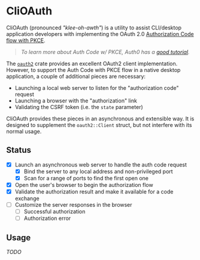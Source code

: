 # CliOAuth

CliOAuth (pronounced _"klee-oh-awth"_) is a utility to assist CLI/desktop application developers with implementing the
OAuth 2.0 [Authorization Code flow with PKCE][1].

> _To learn more about Auth Code w/ PKCE, Auth0 has a [good tutorial][2]._

The [`oauth2`][3] crate provides an excellent OAuth2 client implementation. However, to support the Auth Code with PKCE
flow in a native desktop application, a couple of additional pieces are necessary:

- Launching a local web server to listen for the "authorization code" request
- Launching a browser with the "authorization" link
- Validating the CSRF token (i.e. the `state` parameter)

CliOAuth provides these pieces in an asynchronous and extensible way. It is designed to supplement the `oauth2::Client`
struct, but not interfere with its normal usage.

## Status

- [x] Launch an asynchronous web server to handle the auth code request
  - [x] Bind the server to any local address and non-privileged port
  - [x] Scan for a range of ports to find the first open one
- [x] Open the user's browser to begin the authorization flow
- [x] Validate the authorization result and make it available for a code exchange
- [ ] Customize the server responses in the browser
  - [ ] Successful authorization
  - [ ] Authorization error

[1]: https://www.rfc-editor.org/rfc/rfc7636
[2]: https://auth0.com/docs/get-started/authentication-and-authorization-flow/authorization-code-flow-with-proof-key-for-code-exchange-pkce
[3]: https://crates.io/crates/oauth2

## Usage

_TODO_
